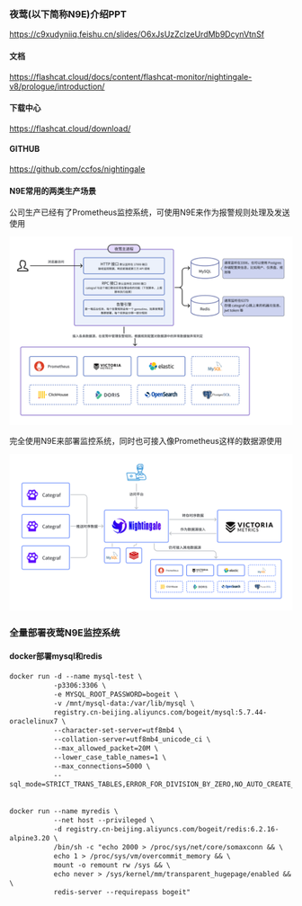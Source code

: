 ### 夜莺(以下简称N9E)介绍PPT

https://c9xudyniiq.feishu.cn/slides/O6xJsUzZclzeUrdMb9DcynVtnSf

#### 文档

https://flashcat.cloud/docs/content/flashcat-monitor/nightingale-v8/prologue/introduction/


#### 下载中心

https://flashcat.cloud/download/

#### GITHUB

https://github.com/ccfos/nightingale



#### N9E常用的两类生产场景

公司生产已经有了Prometheus监控系统，可使用N9E来作为报警规则处理及发送使用

![n9e-01](../pics/n9e-01.png)

完全使用N9E来部署监控系统，同时也可接入像Prometheus这样的数据源使用

![n9e-02](../pics/n9e-02.png)


### 全量部署夜莺N9E监控系统

#### docker部署mysql和redis

```shell
docker run -d --name mysql-test \
           -p3306:3306 \
           -e MYSQL_ROOT_PASSWORD=bogeit \
           -v /mnt/mysql-data:/var/lib/mysql \
           registry.cn-beijing.aliyuncs.com/bogeit/mysql:5.7.44-oraclelinux7 \
           --character-set-server=utf8mb4 \
           --collation-server=utf8mb4_unicode_ci \
           --max_allowed_packet=20M \
           --lower_case_table_names=1 \
           --max_connections=5000 \
           --sql_mode=STRICT_TRANS_TABLES,ERROR_FOR_DIVISION_BY_ZERO,NO_AUTO_CREATE_USER,NO_ENGINE_SUBSTITUTION


docker run --name myredis \
           --net host --privileged \
           -d registry.cn-beijing.aliyuncs.com/bogeit/redis:6.2.16-alpine3.20 \
           /bin/sh -c "echo 2000 > /proc/sys/net/core/somaxconn && \
           echo 1 > /proc/sys/vm/overcommit_memory && \
           mount -o remount rw /sys && \
           echo never > /sys/kernel/mm/transparent_hugepage/enabled && \
           redis-server --requirepass bogeit"
```

